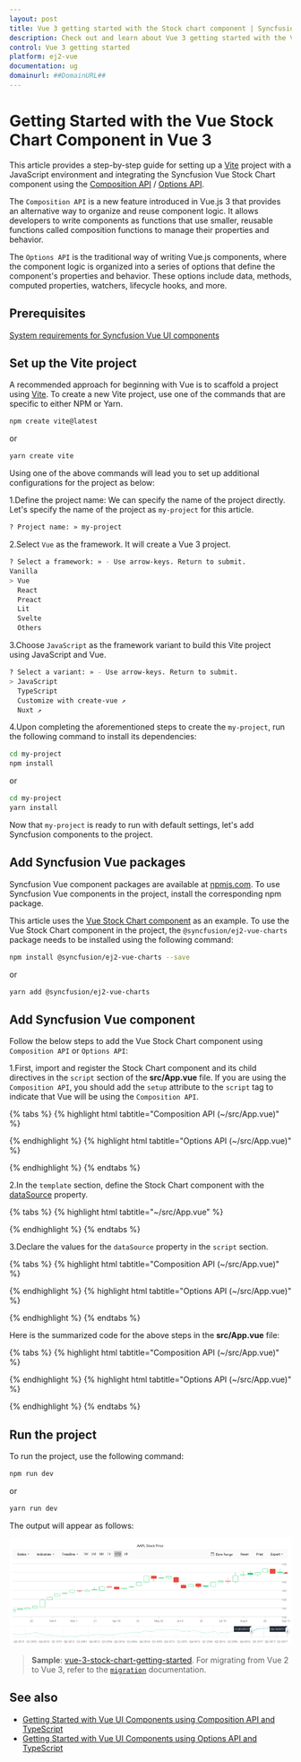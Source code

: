 ```yaml
---
layout: post
title: Vue 3 getting started with the Stock chart component | Syncfusion
description: Check out and learn about Vue 3 getting started with the Vue Stock chart component of Syncfusion Essential JS 2 and more details.
control: Vue 3 getting started
platform: ej2-vue
documentation: ug
domainurl: ##DomainURL##
---
```


# Getting Started with the Vue Stock Chart Component in Vue 3

This article provides a step-by-step guide for setting up a [Vite](https://vitejs.dev/) project with a JavaScript environment and integrating the Syncfusion Vue Stock Chart component using the [Composition API](https://vuejs.org/guide/introduction.html#composition-api) / [Options API](https://vuejs.org/guide/introduction.html#options-api).

The `Composition API` is a new feature introduced in Vue.js 3 that provides an alternative way to organize and reuse component logic. It allows developers to write components as functions that use smaller, reusable functions called composition functions to manage their properties and behavior.

The `Options API` is the traditional way of writing Vue.js components, where the component logic is organized into a series of options that define the component's properties and behavior. These options include data, methods, computed properties, watchers, lifecycle hooks, and more.

## Prerequisites

[System requirements for Syncfusion Vue UI components](https://ej2.syncfusion.com/vue/documentation/system-requirements/)

## Set up the Vite project

A recommended approach for beginning with Vue is to scaffold a project using [Vite](https://vitejs.dev/). To create a new Vite project, use one of the commands that are specific to either NPM or Yarn.

```bash
npm create vite@latest
```

or

```bash
yarn create vite
```

Using one of the above commands will lead you to set up additional configurations for the project as below:

1.Define the project name: We can specify the name of the project directly. Let's specify the name of the project as `my-project` for this article.

```bash
? Project name: » my-project
```

2.Select `Vue` as the framework. It will create a Vue 3 project.

```bash
? Select a framework: » - Use arrow-keys. Return to submit.
Vanilla
> Vue
  React
  Preact
  Lit
  Svelte
  Others
```

3.Choose `JavaScript` as the framework variant to build this Vite project using JavaScript and Vue.

```bash
? Select a variant: » - Use arrow-keys. Return to submit.
> JavaScript
  TypeScript
  Customize with create-vue ↗
  Nuxt ↗
```

4.Upon completing the aforementioned steps to create the `my-project`, run the following command to install its dependencies:

```bash
cd my-project
npm install
```

or

```bash
cd my-project
yarn install
```

Now that `my-project` is ready to run with default settings, let's add Syncfusion components to the project.

## Add Syncfusion Vue packages

Syncfusion Vue component packages are available at [npmjs.com](https://www.npmjs.com/search?q=ej2-vue). To use Syncfusion Vue components in the project, install the corresponding npm package.

This article uses the [Vue Stock Chart component](https://www.syncfusion.com/vue-components/vue-stock-chart) as an example. To use the Vue Stock Chart component in the project, the `@syncfusion/ej2-vue-charts` package needs to be installed using the following command:

```bash
npm install @syncfusion/ej2-vue-charts --save
```

or

```bash
yarn add @syncfusion/ej2-vue-charts
```

## Add Syncfusion Vue component

Follow the below steps to add the Vue Stock Chart component using `Composition API` or `Options API`:

1.First, import and register the Stock Chart component and its child directives in the `script` section of the **src/App.vue** file. If you are using the `Composition API`, you should add the `setup` attribute to the `script` tag to indicate that Vue will be using the `Composition API`.

{% tabs %}
{% highlight html tabtitle="Composition API (~/src/App.vue)" %}

<script setup>
import { StockChartComponent as EjsStockchart, StockChartSeriesCollectionDirective as EStockchartSeriesCollection, StockChartSeriesDirective as EStockchartSeries, StockChart, DateTime, RangeTooltip, LineSeries, SplineSeries, CandleSeries, HiloOpenCloseSeries, HiloSeries, RangeAreaSeries, Trendlines, EmaIndicator, RsiIndicator, BollingerBands, TmaIndicator, MomentumIndicator, SmaIndicator, AtrIndicator, AccumulationDistributionIndicator, MacdIndicator, StochasticIndicator, Export } from "@syncfusion/ej2-vue-charts";
</script>

{% endhighlight %}
{% highlight html tabtitle="Options API (~/src/App.vue)" %}

<script>
import { StockChartComponent, StockChartSeriesCollectionDirective, StockChartSeriesDirective, StockChart, DateTime, RangeTooltip, LineSeries, SplineSeries, CandleSeries, HiloOpenCloseSeries, HiloSeries, RangeAreaSeries, Trendlines, EmaIndicator, RsiIndicator,
BollingerBands, TmaIndicator, MomentumIndicator, SmaIndicator, AtrIndicator, AccumulationDistributionIndicator, MacdIndicator, StochasticIndicator, Export } from "@syncfusion/ej2-vue-charts";
//Component registration
export default {
  name: "App",
  components: {
    "ejs-stockchart": StockChartComponent,
    "e-stockchart-series-collection": StockChartSeriesCollectionDirective,
    "e-stockchart-series": StockChartSeriesDirective
  }
}
</script>

{% endhighlight %}
{% endtabs %}

2.In the `template` section, define the Stock Chart component with the [dataSource](https://helpej2.syncfusion.com/vue/documentation/api/stock-chart#datasource) property.

{% tabs %}
{% highlight html tabtitle="~/src/App.vue" %}

<template>
    <ejs-stockchart :primaryXAxis="primaryXAxis" :primaryYAxis="primaryYAxis" :title="title">
        <e-stockchart-series-collection>
            <e-stockchart-series :dataSource="seriesData" type="Candle" volume="volume" xName="date" low="low" high="high" open="open" close="close" yName="open">
            </e-stockchart-series>
        </e-stockchart-series-collection>
    </ejs-stockchart>
</template>

{% endhighlight %}
{% endtabs %}

3.Declare the values for the `dataSource` property in the `script` section.

{% tabs %}
{% highlight html tabtitle="Composition API (~/src/App.vue)" %}

<script setup>
const seriesData = [
        {
            date: new Date('2012-04-02'),
            open: 85.9757,
            high: 90.6657,
            low: 85.7685,
            close: 90.5257,
            volume: 660187068
        },
        {
            date: new Date('2012-04-09'),
            open: 89.4471,
            high: 92,
            low: 86.2157,
            close: 86.4614,
            volume: 912634864
        },
        ....
];
const primaryXAxis = { valueType: "DateTime" };
const primaryYAxis = { majorTickLines: { color: "transparent", width: 0 } };
const title = "AAPL Stock Price";
</script>

{% endhighlight %}
{% highlight html tabtitle="Options API (~/src/App.vue)" %}

<script>
data() {
    return {
        seriesData: [
            {
                date: new Date('2012-04-02'),
                open: 85.9757,
                high: 90.6657,
                low: 85.7685,
                close: 90.5257,
                volume: 660187068
            },
            {
                date: new Date('2012-04-09'),
                open: 89.4471,
                high: 92,
                low: 86.2157,
                close: 86.4614,
                volume: 912634864
            },
            ....
          ],
        primaryXAxis: {
            valueType: "DateTime"
        },
        primaryYAxis: {
            majorTickLines: { color: "transparent", width: 0 },
        },
        title: "AAPL Stock Price"
    };
}
</script>

{% endhighlight %}
{% endtabs %}

Here is the summarized code for the above steps in the **src/App.vue** file:

{% tabs %}
{% highlight html tabtitle="Composition API (~/src/App.vue)" %}

<template>
    <ejs-stockchart :primaryXAxis="primaryXAxis" :primaryYAxis="primaryYAxis" :title="title">
        <e-stockchart-series-collection>
            <e-stockchart-series :dataSource="seriesData" type="Candle" volume="volume" xName="date" low="low" high="high" open="open" close="close" yName="open">
            </e-stockchart-series>
        </e-stockchart-series-collection>
    </ejs-stockchart>
</template>

<script setup>
import { provide } from 'vue';
import { StockChartComponent as EjsStockchart, StockChartSeriesCollectionDirective as EStockchartSeriesCollection, StockChartSeriesDirective as EStockchartSeries, StockChart, DateTime, RangeTooltip, LineSeries, SplineSeries, CandleSeries, HiloOpenCloseSeries, HiloSeries, RangeAreaSeries, Trendlines, EmaIndicator, RsiIndicator, BollingerBands, TmaIndicator, MomentumIndicator, SmaIndicator, AtrIndicator, AccumulationDistributionIndicator, MacdIndicator, StochasticIndicator, Export } from "@syncfusion/ej2-vue-charts";

const seriesData = [
        {
            date: new Date('2012-04-02'),
            open: 85.9757,
            high: 90.6657,
            low: 85.7685,
            close: 90.5257,
            volume: 660187068
        },
        {
            date: new Date('2012-04-09'),
            open: 89.4471,
            high: 92,
            low: 86.2157,
            close: 86.4614,
            volume: 912634864
        },
        ....
];
const primaryXAxis = { valueType: "DateTime" };
const primaryYAxis = { majorTickLines: { color: "transparent", width: 0 } };
const title = "AAPL Stock Price";
const stockChart = [ DateTime, RangeTooltip, LineSeries, SplineSeries, CandleSeries, HiloOpenCloseSeries, HiloSeries, RangeAreaSeries, Trendlines, EmaIndicator, RsiIndicator, BollingerBands, TmaIndicator, MomentumIndicator, SmaIndicator, AtrIndicator, AccumulationDistributionIndicator, MacdIndicator, StochasticIndicator,Export ];
provide('stockChart', stockChart);
</script>

{% endhighlight %}
{% highlight html tabtitle="Options API (~/src/App.vue)" %}

<template>
    <ejs-stockchart :primaryXAxis="primaryXAxis" :primaryYAxis="primaryYAxis" :title="title">
        <e-stockchart-series-collection>
            <e-stockchart-series :dataSource="seriesData" type="Candle" volume="volume" xName="date" low="low" high="high" open="open" close="close" yName="open">
            </e-stockchart-series>
        </e-stockchart-series-collection>
    </ejs-stockchart>
</template>

<script>
import { StockChartComponent, StockChartSeriesCollectionDirective, StockChartSeriesDirective, StockChart, DateTime, RangeTooltip, LineSeries, SplineSeries, CandleSeries, HiloOpenCloseSeries, HiloSeries, RangeAreaSeries, Trendlines, EmaIndicator, RsiIndicator,
BollingerBands, TmaIndicator, MomentumIndicator, SmaIndicator, AtrIndicator, AccumulationDistributionIndicator, MacdIndicator, StochasticIndicator, Export } from "@syncfusion/ej2-vue-charts";
//Component registration
export default {
  name: "App",
  components: {
    "ejs-stockchart": StockChartComponent,
    "e-stockchart-series-collection": StockChartSeriesCollectionDirective,
    "e-stockchart-series": StockChartSeriesDirective
  },
    data() {
    return {
        seriesData: [
            {
                date: new Date('2012-04-02'),
                open: 85.9757,
                high: 90.6657,
                low: 85.7685,
                close: 90.5257,
                volume: 660187068
            },
            {
                date: new Date('2012-04-09'),
                open: 89.4471,
                high: 92,
                low: 86.2157,
                close: 86.4614,
                volume: 912634864
            },
            ....
          ],
        primaryXAxis: {
            valueType: "DateTime"
        },
        primaryYAxis: {
            majorTickLines: { color: "transparent", width: 0 },
        },
        title: "AAPL Stock Price"
    };
 },
 provide: {
        stockChart: [ DateTime, RangeTooltip, LineSeries, SplineSeries, CandleSeries,HiloOpenCloseSeries, HiloSeries, RangeAreaSeries, Trendlines, EmaIndicator, RsiIndicator, BollingerBands, TmaIndicator, MomentumIndicator, SmaIndicator, AtrIndicator, AccumulationDistributionIndicator, MacdIndicator, StochasticIndicator, Export ]
    },
};
</script>

{% endhighlight %}
{% endtabs %}

## Run the project

To run the project, use the following command:

```bash
npm run dev
```

or

```bash
yarn run dev
```

The output will appear as follows:

![vue3-stock-chart-demo](./images/vue3-stockchart-demo.png)

> **Sample**: [vue-3-stock-chart-getting-started](https://github.com/SyncfusionExamples/vue3-stock-chart-getting-started).
For migrating from Vue 2 to Vue 3, refer to the [`migration`](https://ej2.syncfusion.com/vue/documentation/getting-started/vue3-tutorial/#migration-from-vue-2-to-vue-3) documentation.

## See also

* [Getting Started with Vue UI Components using Composition API and TypeScript](../getting-started/vue-3-ts-composition.md)
* [Getting Started with Vue UI Components using Options API and TypeScript](../getting-started/vue-3-ts-options.md)